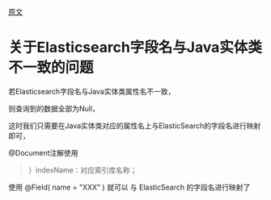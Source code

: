 [原文](https://blog.csdn.net/China_HaoZi/article/details/108456065)

# 关于Elasticsearch字段名与Java实体类不一致的问题

若Elasticsearch字段名与Java实体类属性名不一致，

则查询到的数据全部为Null，

这时我们只需要在Java实体类对应的属性名上与ElasticSearch的字段名进行映射即可，

@Document注解使用
> ）indexName：对应索引库名称；


使用 @Field( name = "XXX" ) 就可以 与 ElasticSearch 的字段名进行映射了
 